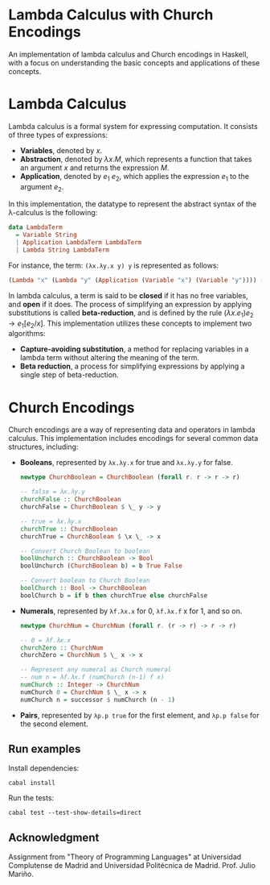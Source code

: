 # Lambda Calculus with Church Encodings

An implementation of lambda calculus and Church encodings in Haskell, with a focus on understanding the basic concepts and applications of these concepts.

# Lambda Calculus

Lambda calculus is a formal system for expressing computation. It consists of three types of expressions:

- **Variables**, denoted by $x$.
- **Abstraction**, denoted by $\lambda x. M$, which represents a function that takes an argument $x$ and returns the expression $M$.
- **Application**, denoted by $e_1$ $e_2$, which applies the expression $e_1$ to the argument $e_2$.

In this implementation, the datatype to represent the abstract syntax of the λ-calculus is the following:

```hs
data LambdaTerm
  = Variable String
  | Application LambdaTerm LambdaTerm
  | Lambda String LambdaTerm
```

For instance, the term: `(λx.λy.x y) y` is represented as follows:

```hs
(Lambda "x" (Lambda "y" (Application (Variable "x") (Variable "y")))) (Variable "y")
```

In lambda calculus, a term is said to be **closed** if it has no free variables, and **open** if it does. The process of simplifying an expression by applying substitutions is called **beta-reduction**, and is defined by the rule $(\lambda x. e_1) e_2 \rightarrow e_1[e_2/x]$. This implementation utilizes these concepts to implement two algorithms:

- **Capture-avoiding substitution**, a method for replacing variables in a lambda term without altering the meaning of the term.
- **Beta reduction**, a process for simplifying expressions by applying a single step of beta-reduction.

# Church Encodings

Church encodings are a way of representing data and operators in lambda calculus. This implementation includes encodings for several common data structures, including:

- **Booleans**, represented by `λx.λy.x` for true and `λx.λy.y` for false.

  ```haskell
  newtype ChurchBoolean = ChurchBoolean (forall r. r -> r -> r)

  -- false = λx.λy.y
  churchFalse :: ChurchBoolean
  churchFalse = ChurchBoolean $ \_ y -> y

  -- true = λx.λy.x
  churchTrue :: ChurchBoolean
  churchTrue = ChurchBoolean $ \x \_ -> x

  -- Convert Church Boolean to boolean
  boolUnchurch :: ChurchBoolean -> Bool
  boolUnchurch (ChurchBoolean b) = b True False

  -- Convert boolean to Church Boolean
  boolChurch :: Bool -> ChurchBoolean
  boolChurch b = if b then churchTrue else churchFalse
  ```

- **Numerals**, represented by `λf.λx.x` for 0, `λf.λx.f` x for 1, and so on.

  ```haskell
  newtype ChurchNum = ChurchNum (forall r. (r -> r) -> r -> r)

  -- 0 = λf.λx.x
  churchZero :: ChurchNum
  churchZero = ChurchNum $ \_ x -> x

  -- Represent any numeral as Church numeral
  -- num n = λf.λx.f (numChurch (n-1) f x)
  numChurch :: Integer -> ChurchNum
  numChurch 0 = ChurchNum $ \_ x -> x
  numChurch n = successor $ numChurch (n - 1)
  ```

- **Pairs**, represented by `λp.p true` for the first element, and `λp.p false` for the second element.

## Run examples

Install dependencies:

```
cabal install
```

Run the tests:

```
cabal test --test-show-details=direct
```

## Acknowledgment

Assignment from "Theory of Programming Languages" at Universidad Complutense de Madrid and Universidad Politécnica de Madrid. Prof. Julio Mariño.
